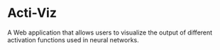 # Acti-Viz
A Web application that allows users to visualize the output of different activation functions used in neural networks.
